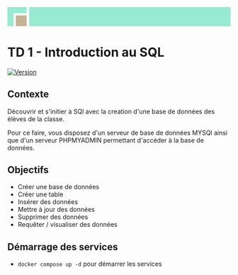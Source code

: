 ![separe](https://github.com/studoo-app/.github/blob/main/profile/studoo-banner-logo.png)
# TD 1 - Introduction au SQL
[![Version](https://img.shields.io/badge/Version-2024-blue)]()

## Contexte

Découvrir et s'initier à SQl avec la creation d'une base de données des élèves de la classe.

Pour ce faire, vous disposez d'un serveur de base de données MYSQl ainsi que d'un serveur PHPMYADMIN 
permettant d'accéder à la base de données.

## Objectifs

- Créer une base de données
- Créer une table
- Insérer des données
- Mettre à jour des données
- Supprimer des données
- Requêter / visualiser des données

## Démarrage des services
- `docker compose up -d` pour démarrer les services